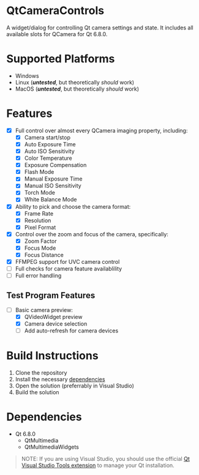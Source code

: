 # QtCameraControls
A widget/dialog for controlling Qt camera settings and state. It includes all available slots for QCamera for Qt 6.8.0.

# Supported Platforms
- Windows
- Linux (***untested***, but theoretically *should* work)
- MacOS (***untested***, but theoretically *should* work)

# Features
- [x] Full control over almost every QCamera imaging property, including:
	- [x] Camera start/stop
	- [x] Auto Exposure Time
	- [x] Auto ISO Sensitivity
	- [x] Color Temperature
	- [x] Exposure Compensation
	- [x] Flash Mode
	- [x] Manual Exposure Time
	- [x] Manual ISO Sensitivity
	- [x] Torch Mode
	- [x] White Balance Mode
- [x] Ability to pick and choose the camera format:
    - [x] Frame Rate
	- [x] Resolution
	- [x] Pixel Format
- [x] Control over the zoom and focus of the camera, specifically:
    - [x] Zoom Factor
	- [x] Focus Mode
	- [x] Focus Distance
- [x] FFMPEG support for UVC camera control
- [ ] Full checks for camera feature availablility
- [ ] Full error handling

## Test Program Features
- [ ] Basic camera preview:
	- [x] QVideoWidget preview
	- [x] Camera device selection
	- [ ] Add auto-refresh for camera devices

# Build Instructions
1. Clone the repository
2. Install the necessary [dependencies](#Dependencies)
3. Open the solution (preferrably in Visual Studio)
4. Build the solution

# Dependencies
- Qt 6.8.0
    - QtMultimedia
    - QtMultimediaWidgets

> NOTE: If you are using Visual Studio, you should use the official [Qt Visual Studio Tools extension](https://doc.qt.io/qtvstools/index.html) to manage your Qt installation.